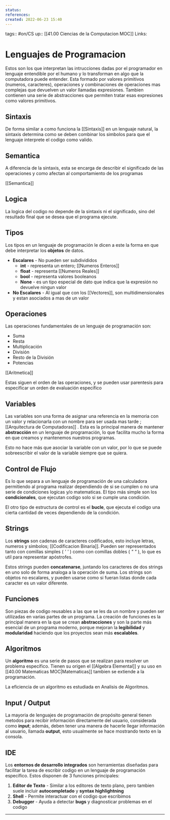 ```yaml
---
status:
references:
created: 2022-06-23 15:40
---
```

tags:: #on/CS 
up:: [[41.00 Ciencias de la Computacion MOC]]
Links: 
# Lenguajes de Programacion
Estos son los que interpretan las intrucciones dadas por el programador en lenguaje entendible por el humano y lo transforman en algo que la computadora puede entender. Esta formado por valores primitivos (numeros, caracteres), operaciones y combinaciones de operaciones mas complejas que devuelven un valor llamadas expresiones. Tambien contienen una serie de abstracciones que permiten tratar esas expresiones como valores primitivos.

## Sintaxis
De forma similar a como funciona la [[Sintaxis]] en un lenguaje natural, la sintaxis determina como se deben combinar los simbolos para que el lenguaje interprete el codigo como valido.

## Semantica
A diferencia de la sintaxis, esta se encarga de describir el significado de las operaciones y como afectan al comportamiento de los programas

[[Semantica]]

## Logica
La logica del codigo no depende de la sintaxis ni el significado, sino del resultado final que se desea que el programa ejecute.

## Tipos
Los tipos en un lenguaje de programación le dicen a este la forma en que debe interpretar los **objetos** de datos.

- **Escalares** - No pueden ser subdivididos
	- **int** - representa un entero; [[Numeros Enteros]]
	- **float** - representa [[Numeros Reales]]
	- **bool** - representa valores booleanos
	- **None** - es un tipo especial de dato que indica que la expresión no devuelve ningun valor
- **No Escalares** - Al igual que con los [[Vectores]], son multidimensionales y estan asociados a mas de un valor

## Operaciones
Las operaciones fundamentales de un lenguaje de programación son:
- Suma
- Resta
- Multiplicación
- División
- Resto de la División
- Potencias

[[Aritmetica]]

Estas siguen el orden de las operaciones, y se pueden usar parentesis para especificar un orden de evaluación especifico

## Variables
Las variables son una forma de asignar una referencia en la memoria con un valor y relacionarla con un nombre para ser usada mas tarde ; [[Arquitectura de Computadoras]] . Esta es la principal manera de mantener **abstracción** en un lenguaje de programación, lo que facilita mucho la forma en que creamos y mantenemos nuestros programas.

Esto no hace más que asociar la variable con un valor, por lo que se puede sobreescribir el valor de la variable siempre que se quiera.

## Control de Flujo
Es lo que separa a un lenguaje de programación de una calculadora permitiendo al programa realizar dependiendo de si se cumplen o no una serie de condiciones logicas y/o matematicas. El tipo más simple son los **condicionales**, que ejecutan codigo solo si se cumple una condición.

El otro tipo de estructura de control es el **bucle**, que ejecuta el codigo una cierta cantidad de veces dependiendo de la condición.

## Strings
Los **strings** son cadenas de caracteres codificados, esto incluye letras, numeros y simbolos; [[Codificacion Binaria]]. Pueden ser representados tanto con comillas simples ( *' '* )  como con comillas dobles ( *" "* ), lo que es util para representar apóstrofes. 

Estos strings pueden **concatenarse**, juntando los caracteres de dos strings en uno solo de forma analoga a la operación de suma. Los strings son objetos no escalares, y pueden usarse como si fueran listas donde cada caracter es un valor diferente. 

## Funciones
Son piezas de codigo reusables a las que se les da un nombre y pueden ser utilizadas en varias partes de un programa. La creación de funciones es la principal manera en la que se crean **abstracciones** y son la parte más esencial de un programa moderno, porque mejoran la **legibilidad** y **modularidad** haciendo que los proyectos sean más **escalables**.

## Algoritmos
Un **algoritmo** es una serie de pasos que se realizan para resolver un problema específico. Tienen su origen el [[Algebra Elemental]] y su uso en [[40.00 Matematicas MOC|Matematicas]] tambien se extiende a la programación. 

La eficiencia de un algoritmo es estudiada en Analisis de Algoritmos.

## Input / Output
La mayoria de lenguajes de programación de propósito general tienen metodos para recibir información directamente del usuario, considerada como **input**; además, deben tener una manera de hacerle llegar información al usuario, llamada **output**, esto usualmente se hace mostrando texto en la consola.

## IDE

Los **entornos de desarrollo integrados** son herramientas diseñadas para facilitar la tarea de escribir codigo en un lenguaje de programación específico. Estos disponen de 3 funciones principales:
1. **Editor de Texto** - Similar a los editores de texto plano, pero tambien suele incluir **autocompletado** y **syntax highlightning**
2. **Shell** - Permite interactuar con el codigo que escribimos
3. **Debugger** - Ayuda a detectar **bugs** y diagnosticar problemas en el codigo
___
